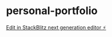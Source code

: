 # personal-portfolio

[Edit in StackBlitz next generation editor ⚡️](https://stackblitz.com/~/github.com/elledkaye/personal-portfolio)